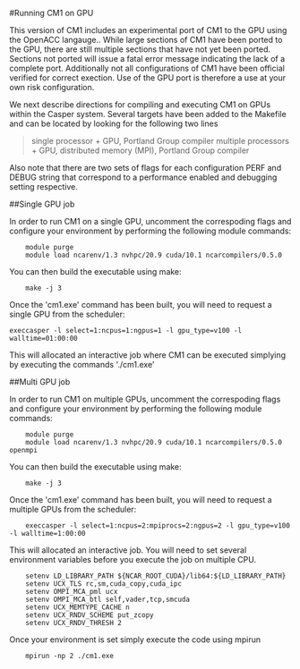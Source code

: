 #Running CM1 on GPU

This version of CM1 includes an experimental port of CM1 to the GPU using the OpenACC langauge..  While large sections of CM1 have been ported to the GPU, there are still multiple sections that have not yet been ported.  Sections not ported will issue a fatal error message indicating the lack of a complete port. Additionally not all configurations of CM1 have been official verified for correct exection.  Use of the GPU port is therefore a use at your own risk configuration. 

We next describe directions for compiling and executing CM1 on GPUs within the Casper system.  Several targets have been added to the Makefile and can be located by looking for the following two lines 

>single processor + GPU, Portland Group compiler
>multiple processors + GPU,  distributed memory (MPI), Portland Group compiler

Also note that there are two sets of flags for each configuration PERF and DEBUG string that correspond to a performance enabled and debugging setting respective.  

##Single GPU job 

In order to run CM1 on a single GPU, uncomment the correspoding flags and configure your environment by performing the following module commands:

```
    module purge
    module load ncarenv/1.3 nvhpc/20.9 cuda/10.1 ncarcompilers/0.5.0
```

You can then build the executable using make:

```
    make -j 3
```

Once the 'cm1.exe' command has been built, you will need to request a single GPU from the scheduler:

    execcasper -l select=1:ncpus=1:ngpus=1 -l gpu_type=v100 -l walltime=01:00:00

This will allocated an interactive job where CM1 can be executed simplying by executing the commands './cm1.exe'

##Multi GPU job 

In order to run CM1 on multiple GPUs, uncomment the correspoding flags and configure your environment by performing the following module commands:

```
    module purge
    module load ncarenv/1.3 nvhpc/20.9 cuda/10.1 ncarcompilers/0.5.0 openmpi
```

You can then build the executable using make:

```
    make -j 3
```

Once the 'cm1.exe' command has been built, you will need to request a multiple GPUs from the scheduler:

```
    execcasper -l select=1:ncpus=2:mpiprocs=2:ngpus=2 -l gpu_type=v100 -l walltime=1:00:00
```

This will allocated an interactive job.  You will need to set several environment variables before you execute the job on multiple CPU.  

```
    setenv LD_LIBRARY_PATH ${NCAR_ROOT_CUDA}/lib64:${LD_LIBRARY_PATH}
    setenv UCX_TLS rc,sm,cuda_copy,cuda_ipc
    setenv OMPI_MCA_pml ucx
    setenv OMPI_MCA_btl self,vader,tcp,smcuda
    setenv UCX_MEMTYPE_CACHE n
    setenv UCX_RNDV_SCHEME put_zcopy
    setenv UCX_RNDV_THRESH 2
```

Once your environment is set simply execute the code using mpirun 

```
    mpirun -np 2 ./cm1.exe
```

